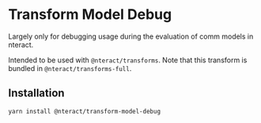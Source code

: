 # Transform Model Debug

Largely only for debugging usage during the evaluation of comm models in nteract.

Intended to be used with `@nteract/transforms`. Note that this transform is bundled
in `@nteract/transforms-full`.

## Installation

```
yarn install @nteract/transform-model-debug
```
